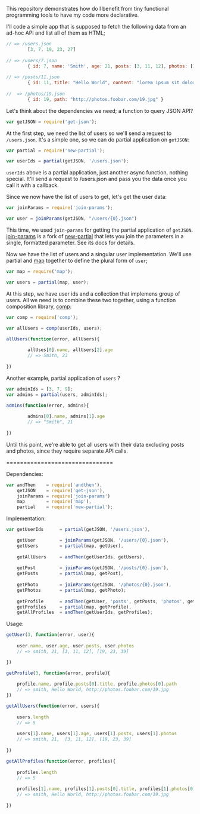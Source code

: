 This repository demonstrates how do I benefit from tiny functional programming tools to 
have my code more declarative.

I'll code a simple app that is supposed to fetch the following data from an ad-hoc API and list
all of them as HTML;

```js
// => /users.json
        [3, 7, 19, 23, 27]
  
// => /users/7.json
        { id: 7, name: 'Smith', age: 21, posts: [3, 11, 12], photos: [19, 23, 39] }
    
// => /posts/11.json
        { id: 11, title: "Hello World", content: "lorem ipsum sit dolor amet" }
    
//  => /photos/19.json
        { id: 19, path: "http://photos.foobar.com/19.jpg" }
```

Let's think about the dependencies we need; a function to query JSON API?

```js
var getJSON = require('get-json');
```

At the first step, we need the list of users so we'll send a request to `/users.json`. 
It's a simple one, so we can do partial application on `getJSON`:

```js
var partial = require('new-partial');

var userIds = partial(getJSON, '/users.json');
```

`userIds` above is a partial application, just another async function, nothing special. It'll send a request to /users.json and
pass you the data once you call it with a callback.

Since we now have the list of users to get, let's get the user data:

```js
var joinParams = require('join-params');

var user = joinParams(getJSON, "/users/{0}.json")
```

This time, we used `join-params` for getting the partial application of `getJSON`. 
[join-params](http://npm.im/join-params) is a fork of [new-partial](http://npm.im/new-partial)
that lets you join the parameters in a single, formatted parameter. See its docs for details.

Now we have the list of users and a singular user implementation. We'll use partial and [map](http://npm.im/users) together to
define the plural form of `user`;

```js
var map = require('map');

var users = partial(map, user);
```

At this step, we have user ids and a collection that implemens group of users. All we need is to combine these two together, using
a function composition library, [comp](http://npm.im/comp):

```js
var comp = require('comp');

var allUsers = comp(userIds, users);

allUsers(function(error, allUsers){
        
        allUses[0].name, allUsers[2].age
        // => Smith, 23
        
})

```

Another example, partial application of `users` ?

```js
var adminIds = [3, 7, 9];
var admins = partial(users, adminIds);

admins(function(error, admins){
        
        admins[0].name, admins[1].age
        // => "Smith", 21
        
})
```

Until this point, we're able to get all users with their data excluding posts and photos, since they require
separate API calls.

===============================

Dependencies:

```js
var andThen    = require('andthen'),
    getJSON    = require('get-json'),
    joinParams = require('join-params')
    map        = require('map'),
    partial    = require('new-partial');
```

Implementation:

```js
var getUserIds      = partial(getJSON, '/users.json'),

    getUser         = joinParams(getJSON, '/users/{0}.json'),
    getUsers        = partial(map, getUser),
    
    getAllUsers     = andThen(getUserIds, getUsers),
    
    getPost         = joinParams(getJSON, '/posts/{0}.json'),
    getPosts        = partial(map, getPost),
    
    getPhoto        = joinParams(getJSON, '/photos/{0}.json'),
    getPhotos       = partial(map, getPhoto);
    
    getProfile      = andThen(getUser, 'posts', getPosts, 'photos', getPhotos),
    getProfiles     = partial(map, getProfile),
    getAllProfiles  = andThen(getUserIds, getProfiles);
```

Usage:

```js
getUser(3, function(error, user){
    
    user.name, user.age, user.posts, user.photos
    // => smith, 21, [3, 11, 12], [19, 23, 39]

})
```

```js
getProfile(3, function(error, profile){
    
    profile.name, profile.posts[0].title, profile.photos[0].path
    // => smith, Hello World, http://photos.foobar.com/19.jpg
})
```

```js
getAllUsers(function(error, users){
    
    users.length
    // => 5
    
    users[1].name, users[1].age, users[1].posts, users[1].photos
    // => smith, 21,  [3, 11, 12], [19, 23, 39]
    
})
```

```js
getAllProfiles(function(error, profiles){
    
    profiles.length
    // => 5
    
    profiles[1].name, profiles[1].posts[0].title, profiles[1].photos[0].path
    // => smith, Hello World, http://photos.foobar.com/19.jpg
    
})
```
